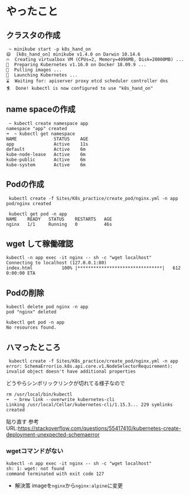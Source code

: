 # やったこと
## クラスタの作成
```
 ~ minikube start -p k8s_hand_on
😄  [k8s_hand_on] minikube v1.4.0 on Darwin 10.14.6
🔥  Creating virtualbox VM (CPUs=2, Memory=4096MB, Disk=20000MB) ...
🐳  Preparing Kubernetes v1.16.0 on Docker 18.09.9 ...
🚜  Pulling images ...
🚀  Launching Kubernetes ...
⌛  Waiting for: apiserver proxy etcd scheduler controller dns
🏄  Done! kubectl is now configured to use "k8s_hand_on"
```
## name spaceの作成
```
 ~ kubectl create namespace app
namespace "app" created
➜  ~ kubectl get namespace
NAME              STATUS    AGE
app               Active    11s
default           Active    6m
kube-node-lease   Active    6m
kube-public       Active    6m
kube-system       Active    6m
```

## Podの作成
```
 kubectl create -f Sites/K8s_practice/create_pod/nginx.yml -n app
pod/nginx created

 kubectl get pod -n app
NAME    READY   STATUS    RESTARTS   AGE
nginx   1/1     Running   0          46s
```
## wget して稼働確認

```
kubectl -n app exec -it nginx -- sh -c "wget localhost"
Connecting to localhost (127.0.0.1:80)
index.html           100% |********************************|   612  0:00:00 ETA
```

## Podの削除
```
kubectl delete pod nginx -n app
pod "nginx" deleted

kubectl get pod -n app
No resources found.
```

## ハマったところ
```
 kubectl create -f Sites/K8s_practice/create_pod/nginx.yml -n app
error: SchemaError(io.k8s.api.core.v1.NodeSelectorRequirement): invalid object doesn't have additional properties
```
どうやらシンボリックリンクが切れてる様子なので
```
rm /usr/local/bin/kubectl
➜  ~ brew link --overwrite kubernetes-cli
Linking /usr/local/Cellar/kubernetes-cli/1.15.3... 229 symlinks created
```
貼り直す
参考URL:https://stackoverflow.com/questions/55417410/kubernetes-create-deployment-unexpected-schemaerror

### wgetコマンドがない
```
kubectl -n app exec -it nginx -- sh -c "wget localhost"
sh: 1: wget: not found
command terminated with exit code 127
```
- 解決策
imageを`nginx`から`nginx:alpine`に変更
